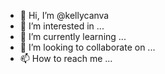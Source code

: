- 👋 Hi, I’m @kellycanva
- 👀 I’m interested in ...
- 🌱 I’m currently learning ...
- 💞️ I’m looking to collaborate on ...
- 📫 How to reach me ...

<!---
kellycanva/kellycanva is a ✨ special ✨ repository because its `README.md` (this file) appears on your GitHub profile.
You can click the Preview link to take a look at your changes.
--->
